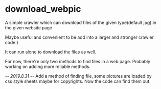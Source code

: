 # download_webpic
A simple crawler which can download files of the given type(default jpg) in the given website page

Maybe useful and convenient to be add into a larger and stronger crawler code:)

It can run alone to download the files as well.

For now, there're only two methods to find files in a web page. Probably working on adding more reliable methods.

-*- 2019.8.31 -*-
Add a method of finding file, some pictures are loaded by css style sheets maybe for copyrights. Now the code can find them out.
